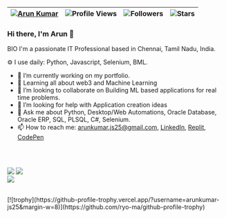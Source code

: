 

| [![Arun Kumar](https://img.shields.io/badge/ArunKumar-JS25-<COLOR>.svg)](https://shields.io/) | ![Profile Views](https://komarev.com/ghpvc/?username=arunkumar-js25&color=green) | ![Followers](https://img.shields.io/github/followers/arunkumar-js25) | ![Stars](https://img.shields.io/github/stars/arunkumar-js25?label=Profile%20Stars&logo=Profile%20stars&logoColor=g) |
--| --| --| --|


### Hi there, I'm Arun 👋

BIO
I'm a passionate IT Professional based in Chennai, Tamil Nadu, India.

⚙️ I use daily: Python, Javascript, Selenium, BML.
- 🔭 I’m currently working on my portfolio.
- 🌱 Learning all about web3 and Machine Learning
- 👯 I’m looking to collaborate on Building ML based applications for real time problems.
- 🤔 I’m looking for help with Application creation ideas
- 💬 Ask me about Python, Desktop/Web Automations, Oracle Database, Oracle ERP, SQL, PLSQL, C#, Selenium. 
- 📫 How to reach me: arunkumar.js25@gmail.com, [LinkedIn](https://www.linkedin.com/in/arunkumar-js25/), [Replit](https://replit.com/@arunkumar-js25), [CodePen](https://codepen.io/arunkumar-js25)

<br><br>

<!--
[![My GitHub Stats](https://github-readme-stats.vercel.app/api/?username=arunkumar-js25&count_private=true&theme=tokyonight&showicons=true)]()
[![My GitHub Language Stats](https://github-readme-stats.vercel.app/api/top-langs/?username=arunkumar-js25&langs_count=5&theme=tokyonight)]()
-->

![](https://github-readme-stats.vercel.app/api?username=arunkumar-js25&theme=light&hide_border=false&include_all_commits=true&count_private=true)
![](https://github-readme-streak-stats.herokuapp.com/?user=arunkumar-js25&theme=light&hide_border=false)<br/>
![](https://github-readme-stats.vercel.app/api/top-langs/?username=arunkumar-js25&theme=light&hide_border=false&include_all_commits=true&count_private=true&layout=compact)


<br>
[![trophy](https://github-profile-trophy.vercel.app/?username=arunkumar-js25&margin-w=8)](https://github.com/ryo-ma/github-profile-trophy)


<br>

